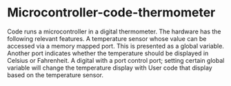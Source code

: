 # Microcontroller-code-thermometer
Code runs a microcontroller in a digital thermometer. The hardware has the following relevant features.  A temperature sensor whose value can be accessed via a memory mapped port. This is presented as a global variable. Another port indicates whether the temperature should be displayed in Celsius or Fahrenheit. A digital with a port control port; setting certain global variable will change the temperature display with User code that display based on the temperature sensor.
